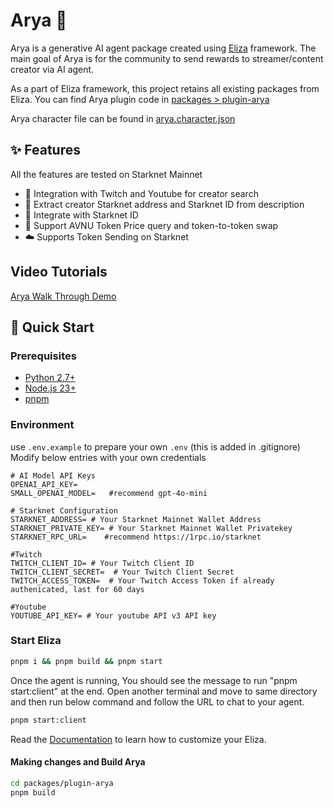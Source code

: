 # Arya 🤖

Arya is a generative AI agent package created using [Eliza](https://elizaos.github.io/eliza/) framework.
The main goal of Arya is for the community to send rewards to streamer/content creator via AI agent.

As a part of Eliza framework, this project retains all existing packages from Eliza. You can find Arya plugin code in [packages > plugin-arya](https://github.com/0xbohu/arya/tree/main/packages/plugin-arya)

Arya character file can be found in [arya.character.json](https://github.com/0xbohu/arya/blob/main/characters/arya.character.json)

## ✨ Features

All the features are tested on Starknet Mainnet

- 👥 Integration with Twitch and Youtube for creator search
- 💾 Extract creator Starknet address and Starknet ID from description
- 🔗 Integrate with Starknet ID
- 🚀 Support AVNU Token Price query and token-to-token swap
- ☁️ Supports Token Sending on Starknet

## Video Tutorials

[Arya Walk Through Demo](https://www.youtube.com/watch?v=)

## 🚀 Quick Start

### Prerequisites

- [Python 2.7+](https://www.python.org/downloads/)
- [Node.js 23+](https://docs.npmjs.com/downloading-and-installing-node-js-and-npm)
- [pnpm](https://pnpm.io/installation)

### Environment

use `.env.example` to prepare your own `.env` (this is added in .gitignore)
Modify below entries with your own credentials

```
# AI Model API Keys
OPENAI_API_KEY=
SMALL_OPENAI_MODEL=   #recommend gpt-4o-mini

# Starknet Configuration
STARKNET_ADDRESS= # Your Starknet Mainnet Wallet Address
STARKNET_PRIVATE_KEY= # Your Starknet Mainnet Wallet Privatekey
STARKNET_RPC_URL=    #recommend https://1rpc.io/starknet

#Twitch
TWITCH_CLIENT_ID= # Your Twitch Client ID
TWITCH_CLIENT_SECRET=  # Your Twitch Client Secret
TWITCH_ACCESS_TOKEN=  # Your Twitch Access Token if already authenicated, last for 60 days

#Youtube
YOUTUBE_API_KEY= # Your youtube API v3 API key

```

### Start Eliza

```bash
pnpm i && pnpm build && pnpm start
```

Once the agent is running, You should see the message to run "pnpm start:client" at the end.
Open another terminal and move to same directory and then run below command and follow the URL to chat to your agent.

```bash
pnpm start:client
```

Read the [Documentation](https://elizaos.github.io/eliza/) to learn how to customize your Eliza.

#### Making changes and Build Arya

```bash
cd packages/plugin-arya
pnpm build

```
